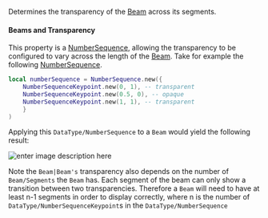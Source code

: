 Determines the transparency of the [Beam](https://create.roblox.com/docs/reference/engine/classes/Beam) across its segments.

#### Beams and Transparency

This property is a [NumberSequence](https://developer.roblox.com/en-us/api-reference/datatype/NumberSequence), allowing the transparency to
be configured to vary across the length of the [Beam](https://create.roblox.com/docs/reference/engine/classes/Beam). Take for example
the following [NumberSequence](https://developer.roblox.com/en-us/api-reference/datatype/NumberSequence).

```lua
local numberSequence = NumberSequence.new({
	NumberSequenceKeypoint.new(0, 1), -- transparent
	NumberSequenceKeypoint.new(0.5, 0), -- opaque
	NumberSequenceKeypoint.new(1, 1), -- transparent
	}
)
```

Applying this `DataType/NumberSequence` to a `Beam` would yield the
following result:

![enter image description here][1]

Note the `Beam|Beam's` transparency also depends on the number of
`Beam/Segments` the `Beam` has. Each segment of the beam can only show a
transition between two transparencies. Therefore a `Beam` will need to
have at least n-1 segments in order to display correctly, where n is the
number of `DataType/NumberSequenceKeypoint`s in the
`DataType/NumberSequence`

[1]: https://prod.docsiteassets.roblox.com/assets/bltb919bbb4d83c7ba8/BeamTransparency.png